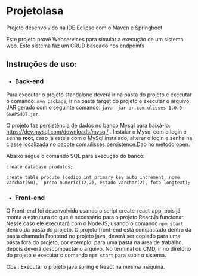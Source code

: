 # Projetolasa


Projeto desenvolvido na IDE Eclipse com o Maven e Springboot

Este projeto provê Webservices para simular a execução de um sistema web. Este sistema faz um CRUD baseado nos endpoints

## Instruções de uso:

- ### Back-end

Para executar o projeto standalone deverá ir na pasta do projeto e executar o comando: `mvn package`, ir na pasta target do projeto e executar o arquivo JAR gerado com o seguinte comando: `java -jar br.com.ulisses-1.0.0-SNAPSHOT.jar`.

O projeto faz persistência de dados no banco Mysql para baixá-lo: https://dev.mysql.com/downloads/mysql/ .
Instalar o Mysql com o login e senha **root**, caso já esteja com o MySql instalado, alterar o login e senha na classe localizada no pacote com.ulisses.persistence.Dao no método open.

Abaixo segue o comando SQL para execução do banco:

`create database produtos;`

`create table produto (codigo int primary key auto_increment,
                       nome varchar(50), 
                       preco numeric(12,2),
                       estado varchar(2),
                       foto longtext);`
                       

- ### Front-end

O Front-end foi desenvolvido usando o script create-react-app, pois já monta a estrutura do que é necessário para o projeto ReactJs funcionar. Nesse caso ele executará com o NodeJS, usando o comando `npm start` dentro da pasta do projeto.
O projeto front-end está compactado dentro da pasta chamada Frontend no projeto java, deverá ser copiado para uma pasta fora do projeto, por exemplo: para uma pasta na área de trabalho, depois deverá descompactar o arquivo.
No terminal ou CMD, ir no diretório do projeto e executar o comando `npm start` para subir o sistema.

Obs.:  Executar o projeto java spring e React na mesma máquina.

